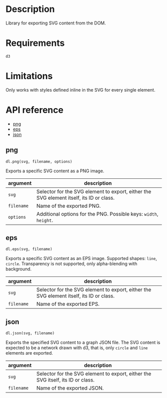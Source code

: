 # Description
Library for exporting SVG content from the DOM.


# Requirements
`d3`


# Limitations
Only works with styles defined inline in the SVG for every single element.


# API reference
- [png](#png)
- [eps](#eps)
- [json](#json)


## png
```
dl.png(svg, filename, options)
```
Exports a specific SVG content as a PNG image.

| argument | description |
| --- | --- |
| `svg` | Selector for the SVG element to export, either the SVG element itself, its ID or class. |
| `filename` | Name of the exported PNG. |
| `options` | Additional options for the PNG. Possible keys: `width`, `height`. |


## eps
```
dl.eps(svg, filename)
```
Exports a specific SVG content as an EPS image.
Supported shapes: `line`, `circle`.
Transparency is not supported, only alpha-blending with background.

| argument | description |
| --- | --- |
| `svg` | Selector for the SVG element to export, either the SVG element itself, its ID or class. |
| `filename` | Name of the exported EPS. |


## json
```
dl.json(svg, filename)
```
Exports the specified SVG content to a graph JSON file.
The SVG content is expected to be a network drawn with d3, that is, only `circle` and `line` elements are exported.

| argument | description |
| --- | --- |
| `svg` | Selector for the SVG element to export, either the SVG itself, its ID or class. |
| `filename` | Name of the exported JSON. |

